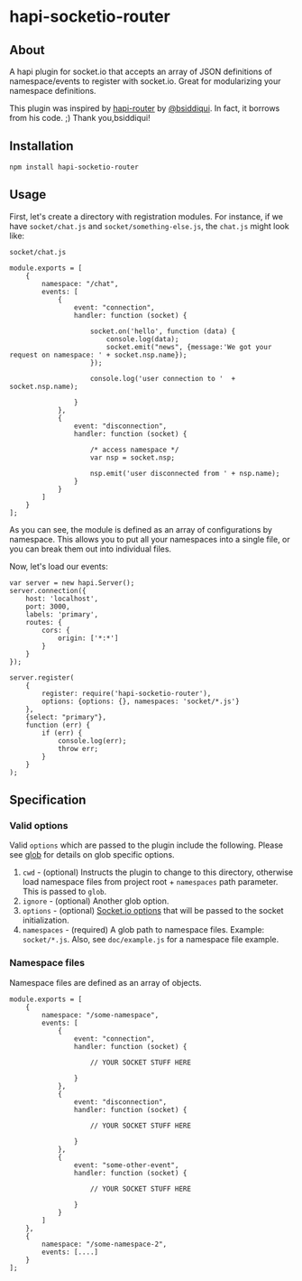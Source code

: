 hapi-socketio-router
====================

About
-----

A hapi plugin for socket.io that accepts an array of JSON definitions of namespace/events to register with socket.io.  Great for modularizing your namespace definitions.

This plugin was inspired by [hapi-router](https://www.npmjs.com/package/hapi-router) by [@bsiddiqui](https://www.npmjs.com/~bsiddiqui).  In fact, it borrows from his code. ;)  Thank you,bsiddiqui!

Installation
------------

    npm install hapi-socketio-router

Usage
-----

First, let's create a directory with registration modules.  For instance, if we have `socket/chat.js` and `socket/something-else.js`, the `chat.js` might look like: 

`socket/chat.js`

    module.exports = [
        {
            namespace: "/chat",
            events: [
                {
                    event: "connection",
                    handler: function (socket) {

                        socket.on('hello', function (data) {
                            console.log(data);
                            socket.emit("news", {message:'We got your request on namespace: ' + socket.nsp.name});
                        });

                        console.log('user connection to '  + socket.nsp.name);

                    }
                },
                {
                    event: "disconnection",
                    handler: function (socket) {

                        /* access namespace */
                        var nsp = socket.nsp;

                        nsp.emit('user disconnected from ' + nsp.name);
                    }
                }
            ]
        }
    ];

As you can see, the module is defined as an array of configurations by namespace.  This allows you to put all your namespaces into a single file, or you can break them out into individual files.

Now, let's load our events:

    var server = new hapi.Server();
    server.connection({
        host: 'localhost',
        port: 3000,
        labels: 'primary',
        routes: {
            cors: {
                origin: ['*:*']
            }
        }
    });

    server.register(
        {
            register: require('hapi-socketio-router'), 
            options: {options: {}, namespaces: 'socket/*.js'}
        }, 
        {select: "primary"}, 
        function (err) {
            if (err) {
                console.log(err);
                throw err;   
            }
        }
    );

Specification
-------------

### Valid options ###

Valid `options` which are passed to the plugin include the following.  Please see [glob](https://github.com/isaacs/node-glob) for details on glob specific options.

1. `cwd` - (optional) Instructs the plugin to change to this directory, otherwise load namespace files from project root + `namespaces` path parameter.  This is passed to `glob`.
2. `ignore` - (optional) Another glob option. 
3. `options` - (optional) [Socket.io options](http://socket.io/docs/server-api/#) that will be passed to the socket initialization.
4. `namespaces` - (required) A glob path to namespace files.  Example: `socket/*.js`.  Also, see `doc/example.js` for a namespace file example.  

### Namespace files ###

Namespace files are defined as an array of objects. 

    module.exports = [
        {
            namespace: "/some-namespace",
            events: [
                {
                    event: "connection",
                    handler: function (socket) {

                        // YOUR SOCKET STUFF HERE

                    }
                },
                {
                    event: "disconnection",
                    handler: function (socket) {

                        // YOUR SOCKET STUFF HERE

                    }
                },
                {
                    event: "some-other-event",
                    handler: function (socket) {

                        // YOUR SOCKET STUFF HERE

                    }
                }
            ]
        },
        {
            namespace: "/some-namespace-2",
            events: [....]
        }
    ];